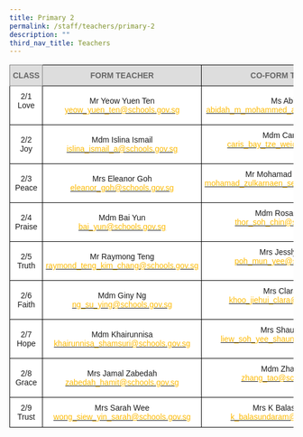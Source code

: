 ```yaml
---
title: Primary 2
permalink: /staff/teachers/primary-2
description: ""
third_nav_title: Teachers
---
```

<style type="text/css">
.tg  {border-collapse:collapse;border-spacing:0;}
.tg td{border-color:black;border-style:solid;border-width:1px;font-family:Arial, sans-serif;font-size:14px;
  overflow:hidden;padding:10px 5px;word-break:normal;}
.tg th{border-color:black;border-style:solid;border-width:1px;font-family:Arial, sans-serif;font-size:14px;
  font-weight:normal;overflow:hidden;padding:10px 5px;word-break:normal;}
.tg .tg-a4yv{background-color:#DDD;color:#666;font-weight:bold;text-align:center;vertical-align:top}
.tg .tg-kpb2{background-color:#DDD;border-color:inherit;color:#666;font-weight:bold;text-align:center;vertical-align:top}
.tg .tg-7yig{background-color:#FFF;text-align:center;vertical-align:top}
.tg .tg-f4yw{background-color:#FFF;text-align:center;vertical-align:middle}
.tg .tg-ee9d{background-color:#FFF;color:#FDB900;text-align:center;vertical-align:top}
</style>
<table class="tg">
<thead>
  <tr>
    <th class="tg-kpb2">CLASS</th>
    <th class="tg-a4yv">FORM TEACHER</th>
    <th class="tg-a4yv">CO-FORM TEACHER<br></th>
  </tr>
</thead>
<tbody>
  <tr>
    <td class="tg-7yig"> 2/1<br>Love<br><br></td>
    <td class="tg-f4yw"> Mr Yeow Yuen Ten<br><a href="mailto:yeow_yuen_ten@schools.gov.sg"><span style="text-decoration:none;color:#FDB900">yeow_yuen_ten@schools.gov.sg</span></a></td>
    <td class="tg-f4yw">Ms Abidah<br><a href="mailto:abidah_m_mohammed_ariffen@schools.gov.sg"><span style="text-decoration:none;color:#FDB900">abidah_m_mohammed_ariffen@schools.gov.sg</span></a> </td>
  </tr>
  <tr>
    <td class="tg-f4yw">2/2 <br>Joy</td>
    <td class="tg-f4yw">Mdm Islina Ismail<br><a href="mailto:islina_ismail_a@schools.gov.sg"><span style="text-decoration:none;color:#FDB900">islina_ismail_a@schools.gov.sg</span></a><br></td>
    <td class="tg-7yig">Mdm Caris Bay<br><a href="mailto:caris_bay_tze_wei@schools.gov.sg"><span style="text-decoration:none;color:#FDB900">caris_bay_tze_wei@schools.gov.sg</span></a><br><br></td>
  </tr>
  <tr>
    <td class="tg-f4yw">2/3 <br>Peace</td>
    <td class="tg-f4yw">Mrs Eleanor Goh<br><a href="mailto:eleanor_goh@schools.gov.sg"><span style="text-decoration:none;color:#FDB900">eleanor_goh@schools.gov.sg</span></a><br></td>
    <td class="tg-7yig">Mr Mohamad Zulkarnaen<br><a href="mailto:mohamad_zulkarnaen_selamat@schools.gov.sg"><span style="text-decoration:none;color:#FDB900">mohamad_zulkarnaen_selamat@schools.gov.sg</span></a><br><br></td>
  </tr>
  <tr>
    <td class="tg-f4yw">2/4 <br>Praise</td>
    <td class="tg-f4yw">Mdm Bai Yun<br><a href="mailto:bai_yun@schools.gov.sg"><span style="text-decoration:none;color:#FDB900">bai_yun@schools.gov.sg</span></a></td>
    <td class="tg-7yig">Mdm Rosalind Thor<br><a href="mailto:thor_soh_chin@schools.gov.sg"><span style="text-decoration:none;color:#FDB900">thor_soh_chin@schools.gov.sg</span></a><br><br></td>
  </tr>
  <tr>
    <td class="tg-f4yw">2/5 <br>Truth</td>
    <td class="tg-f4yw">Mr Raymong Teng<br><a href="mailto:raymond_teng_kim_chang@schools.gov.sg"><span style="text-decoration:none;color:#FDB900">raymond_teng_kim_chang@schools.gov.sg</span></a></td>
    <td class="tg-7yig">Mrs Jesslyn Chin<br><a href="mailto:poh_mun_yee@schools.gov.sg"><span style="text-decoration:none;color:#FDB900">poh_mun_yee@schools.gov.sg</span></a><br><br></td>
  </tr>
  <tr>
    <td class="tg-f4yw">2/6 <br>Faith</td>
    <td class="tg-f4yw">Mdm Giny Ng<br><a href="mailto:ng_su_ying@schools.gov.sg"><span style="text-decoration:none;color:#FDB900">ng_su_ying@schools.gov.sg</span></a></td>
    <td class="tg-7yig">Mrs Clara Wee<br><a href="mailto:khoo_jiehui_clara@schools.gov.sg"><span style="text-decoration:none;color:#FDB900">khoo_jiehui_clara@schools.gov.sg</span></a><br><br></td>
  </tr>
  <tr>
    <td class="tg-f4yw">2/7<br> Hope</td>
    <td class="tg-f4yw">Mdm Khairunnisa<br><a href="mailto:khairunnisa_shamsuri@schools.gov.sg"><span style="text-decoration:none;color:#FDB900">khairunnisa_shamsuri@schools.gov.sg</span></a></td>
    <td class="tg-7yig">Mrs Shauna Lee<br><a href="mailto:liew_soh_yee_shauna@schools.gov.sg"><span style="text-decoration:none;color:#FDB900">liew_soh_yee_shauna@schools.gov.sg</span></a><br><br></td>
  </tr>
  <tr>
    <td class="tg-f4yw">2/8 <br>Grace</td>
    <td class="tg-f4yw">Mrs Jamal Zabedah<br><a href="mailto:zabedah_hamit@schools.gov.sg"><span style="text-decoration:none;color:#FDB900">zabedah_hamit@schools.gov.sg</span></a></td>
    <td class="tg-7yig">Mdm Zhang Tao<br><a href="mailto:zhang_tao@schools.gov.sg"><span style="text-decoration:none;color:#FDB900">zhang_tao@schools.gov.sg</span></a><br><br></td>
  </tr>
  <tr>
    <td class="tg-f4yw">2/9 <br>Trust</td>
    <td class="tg-f4yw">Mrs Sarah Wee<br><a href="mailto:wong_siew_yin_sarah@schools.gov.sg"><span style="text-decoration:none;color:#FDB900">wong_siew_yin_sarah@schools.gov.sg</span></a></td>
    <td class="tg-7yig">Mrs K Balasundaram<br><a href="mailto:k_balasundaram@schools.gov.sg"><span style="text-decoration:none;color:#FDB900">k_balasundaram@schools.gov.sg</span></a></td>
  </tr>
</tbody>
</table>